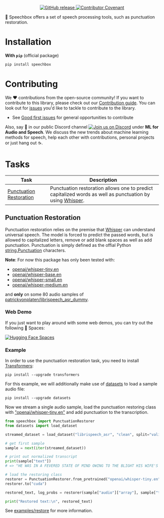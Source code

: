<p align="center">
    <a href="https://github.com/huggingface/speechbox/releases">
        <img alt="GitHub release" src="https://img.shields.io/github/release/huggingface/speechbox.svg">
    </a>
    <a href="CODE_OF_CONDUCT.md">
        <img alt="Contributor Covenant" src="https://img.shields.io/badge/Contributor%20Covenant-2.0-4baaaa.svg">
    </a>
</p>

🤗 Speechbox offers a set of speech processing tools, such as punctuation restoration.

# Installation

**With `pip`** (official package)
    
```bash
pip install speechbox
```

# Contributing

We ❤️  contributions from the open-source community! 
If you want to contribute to this library, please check out our [Contribution guide](https://github.com/huggingface/speechbox/blob/main/CONTRIBUTING.md).
You can look out for [issues](https://github.com/huggingface/speechbox/issues) you'd like to tackle to contribute to the library.
- See [Good first issues](https://github.com/huggingface/speechbox/issues?q=is%3Aopen+is%3Aissue+label%3A%22good+first+issue%22) for general opportunities to contribute

Also, say 👋 in our public Discord channel <a href="https://discord.gg/G7tWnz98XR"><img alt="Join us on Discord" src="https://img.shields.io/discord/823813159592001537?color=5865F2&logo=discord&logoColor=white"></a> under **ML for Audio and Speech**. We discuss the new trends about machine learning methods for speech, help each other with contributions, personal projects or
just hang out ☕.

# Tasks

| Task | Description |
|-|-|
| [Punctuation Restoration](#punctuation-restoration) | Punctuation restoration allows one to predict capitalized words as well as punctuation by using [Whisper](https://huggingface.co/models?other=whisper). |

## Punctuation Restoration

Punctuation restoration relies on the premise that [Whisper](https://huggingface.co/models?other=whisper) can understand universal speech. The model is forced to predict the passed words, 
but is allowed to capitalized letters, remove or add blank spaces as well as add punctuation. 
Punctuation is simply defined as the offial Python [string.Punctuation](https://docs.python.org/3/library/string.html#string.punctuation) characters.

**Note**: For now this package has only been tested with:
- [openai/whisper-tiny.en](https://huggingface.co/openai/whisper-tiny.en)
- [openai/whisper-base.en](https://huggingface.co/openai/whisper-base.en)
- [openai/whisper-small.en](https://huggingface.co/openai/whisper-small.en)
- [openai/whisper-medium.en](https://huggingface.co/openai/whisper-medium.en)

and **only** on some 80 audio samples of [patrickvonplaten/librispeech_asr_dummy](https://huggingface.co/datasets/patrickvonplaten/librispeech_asr_dummy).

### Web Demo
If you just want to play around with some web demos, you can try out the following 🚀 Spaces:

[![Hugging Face Spaces](https://img.shields.io/badge/%F0%9F%A4%97%20Hugging%20Face-Spaces-blue)](https://huggingface.co/spaces/speechbox/whisper-restore-punctuation)

### Example

In order to use the punctuation restoration task, you need to install [Transformers](https://github.com/huggingface/transformers):

```
pip install --upgrade transformers
```

For this example, we will additionally make use of [datasets](https://github.com/huggingface/datasets) to load a sample audio file:

```
pip install --upgrade datasets
```

Now we stream a single audio sample, load the punctuation restoring class with ["openai/whisper-tiny.en"](https://huggingface.co/openai/whisper-tiny.en) and add punctuation to the transcription.


```python
from speechbox import PunctuationRestorer
from datasets import load_dataset

streamed_dataset = load_dataset("librispeech_asr", "clean", split="validation", streaming=True)

# get first sample
sample = next(iter(streamed_dataset))

# print out normalized transcript
print(sample["text"])
# => "HE WAS IN A FEVERED STATE OF MIND OWING TO THE BLIGHT HIS WIFE'S ACTION THREATENED TO CAST UPON HIS ENTIRE FUTURE"

# load the restoring class
restorer = PunctuationRestorer.from_pretrained("openai/whisper-tiny.en")
restorer.to("cuda")

restored_text, log_probs = restorer(sample["audio"]["array"], sample["text"], sampling_rate=sample["audio"]["sampling_rate"], num_beams=1)

print("Restored text:\n", restored_text)
```

See [examples/restore](https://github.com/huggingface/speechbox/blob/main/examples/restore.py) for more information.
